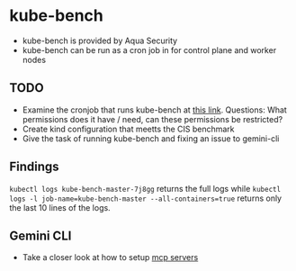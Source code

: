 # kube-bench
- kube-bench is provided by Aqua Security
- kube-bench can be run as a cron job in for control plane and worker nodes

## TODO
- Examine the cronjob that runs kube-bench at [this link](https://raw.githubusercontent.com/aquasecurity/kube-bench/main/job-master.yaml). Questions: What permissions does it have / need, can these permissions be restricted?
- Create kind configuration that meetts the CIS benchmark
- Give the task of running kube-bench and fixing an issue to gemini-cli

## Findings
`kubectl logs kube-bench-master-7j8gg` returns the full logs while `kubectl logs -l job-name=kube-bench-master --all-containers=true` returns only the last 10 lines of the logs.

## Gemini CLI
- Take a closer look at how to setup [mcp servers](https://github.com/google-gemini/gemini-cli/blob/main/docs/tools/mcp-server.md)